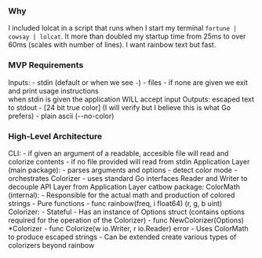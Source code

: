 ### Why
I included lolcat in a script that runs when I start my terminal `fortune | cowsay | lolcat`. It more than
doubled my startup time from 25ms to over 60ms (scales with number of lines). I want rainbow text but fast.
    
### MVP Requirements
Inputs: - stdin (default or when we see `-`)
        - files
        - if none are given we exit and print usage instructions  
        when stdin is given the application WILL accept input 
Outputs: escaped text to stdout 
        - [24 bit true color] (I will verify but I believe this is what Go prefers)
        - plain ascii (--no-color)
### High-Level Architecture
CLI:
       - if given an argument of a readable, accesible file will read and colorize
         contents
       - if no file provided will read from stdin
Application Layer (main package):
        - parses arguments and options
        - detect color mode 
        - orchestrates Colorizer
        - uses standard Go interfaces Reader and Writer to decouple API Layer
         from Application Layer
catbow package:
  ColorMath (internal):
        - Responsible for the actual math and production of colored strings
        - Pure functions
        - func rainbow(freq, i float64) (r, g, b uint)
  Colorizer:
        - Stateful 
        - Has an instance of Options struct (contains options required for the operation
          of the Colorizer)
        - func NewColorizer(Options) *Colorizer
        - func Colorize(w io.Writer, r io.Reader) error
        - Uses ColorMath to produce escaped strings
        - Can be extended create various types of colorizers beyond rainbow

